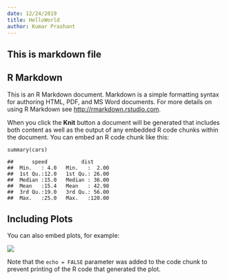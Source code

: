 ```yaml
---
date: 12/24/2019
title: HelloWorld
author: Kumar Prashant
---
```


This is markdown file
---------------------

R Markdown
----------

This is an R Markdown document. Markdown is a simple formatting syntax for
authoring HTML, PDF, and MS Word documents. For more details on using R Markdown
see <http://rmarkdown.rstudio.com>.

When you click the **Knit** button a document will be generated that includes
both content as well as the output of any embedded R code chunks within the
document. You can embed an R code chunk like this:

~~~~~~~~~~~~~~~~~~~~~~~~~~~~~~~~~~~~~~~~~~~~~~~~~~~~~~~~~~~~~~~~~~~~~~~~~~~~~~~~
summary(cars)
~~~~~~~~~~~~~~~~~~~~~~~~~~~~~~~~~~~~~~~~~~~~~~~~~~~~~~~~~~~~~~~~~~~~~~~~~~~~~~~~

~~~~~~~~~~~~~~~~~~~~~~~~~~~~~~~~~~~~~~~~~~~~~~~~~~~~~~~~~~~~~~~~~~~~~~~~~~~~~~~~
##      speed           dist       
##  Min.   : 4.0   Min.   :  2.00  
##  1st Qu.:12.0   1st Qu.: 26.00  
##  Median :15.0   Median : 36.00  
##  Mean   :15.4   Mean   : 42.98  
##  3rd Qu.:19.0   3rd Qu.: 56.00  
##  Max.   :25.0   Max.   :120.00
~~~~~~~~~~~~~~~~~~~~~~~~~~~~~~~~~~~~~~~~~~~~~~~~~~~~~~~~~~~~~~~~~~~~~~~~~~~~~~~~

Including Plots
---------------

You can also embed plots, for example:

![](media/b0ec1501e3f46cd6bfea7c2026686fb9.png)

Note that the `echo = FALSE` parameter was added to the code chunk to prevent
printing of the R code that generated the plot.
